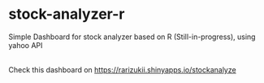 # stock-analyzer-r
Simple Dashboard for stock analyzer based on R (Still-in-progress), using yahoo API<br><br>

Check this dashboard on https://rarizukii.shinyapps.io/stockanalyze
